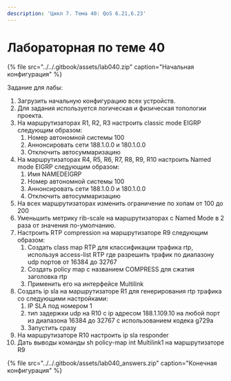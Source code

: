 ```yaml
---
description: 'Цикл 7. Тема 40: QoS 6.21,6.23'
---
```


# Лабораторная по теме 40

{% file src="../../.gitbook/assets/lab040.zip" caption="Начальная конфигурация" %}

Задание для лабы:

1. Загрузить начальную конфигурацию всех устройств.
2. Для задания используется логическая и физическая топологии проекта.
3. На маршрутизаторах R1, R2, R3 настроить classic mode EIGRP следующим образом:
   1. Номер автономной системы 100
   2. Аннонсировать сети 188.1.0.0 и 180.1.0.0
   3. Отключить автосуммаризацию
4. На маршрутизаторах R4, R5, R6, R7, R8, R9, R10 настроить Named mode EIGRP следующим образом:
   1. Имя NAMEDEIGRP
   2. Номер автономной системы 100
   3. Аннонсировать сети 188.1.0.0 и 180.1.0.0
   4. Отключить автосуммаризацию
5. На всех маршрутизаторах изменить ограничение по хопам от 100 до 200
6. Уменьшить метрику rib-scale на маршрутизаторах c Named Mode в 2 раза от значения по-умолчанию.
7. Настроить RTP compression на маршрутизаторе R9 следующим образом:
   1. Создать class map RTP для классификации трафика rtp, используя access-list RTP где разрешить трафик по диапазону udp портов от 16384 до 32767
   2. Создать policy map с названием COMPRESS для сжатия заголовка rtp
   3. Применить его на интерфейсе Multilink
8. Создать ip sla на маршрутизаторе R1 для генерирования rtp трафика со следующими настройками:
   1. IP SLA под номером 1
   2. тип задержки udp на R10 c ip адресом 188.1.109.10 на любой порт из диапазона 16384 до 32767 с использованием кодека g729a
   3. Запустить сразу
9. На маршрутизаторе R10 настроить ip sla responder
10. Дать выводы команды sh policy-map int Multilink1 на маршрутизаторе R9

{% file src="../../.gitbook/assets/lab040\_answers.zip" caption="Конечная конфигурация" %}

